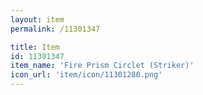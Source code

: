 ```yaml
---
layout: item
permalink: /11301347

title: Item
id: 11301347
item_name: 'Fire Prism Circlet (Striker)'
icon_url: 'item/icon/11301280.png'
---
```

